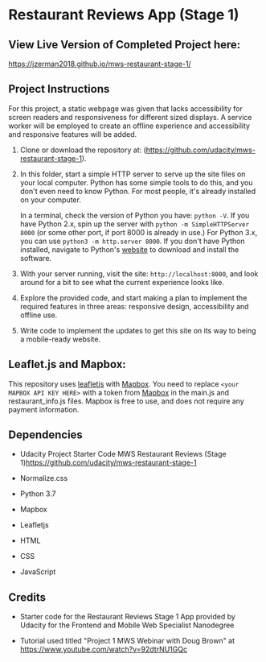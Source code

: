 # Restaurant Reviews App (Stage 1)

## View Live Version of Completed Project here: 
https://jzerman2018.github.io/mws-restaurant-stage-1/

## Project Instructions

For this project, a static webpage was given that lacks accessibility for screen readers and responsiveness for different sized displays. A service worker will be employed to create an offline experience and accessibility and responsive features will be added. 

1. Clone or download the repository at: (https://github.com/udacity/mws-restaurant-stage-1).

2. In this folder, start a simple HTTP server to serve up the site files on your local computer. Python has some simple tools to do this, and you don't even need to know Python. For most people, it's already installed on your computer. 

    In a terminal, check the version of Python you have: `python -V`. If you have Python 2.x, spin up the server with `python -m SimpleHTTPServer 8000` (or some other port, if port 8000 is already in use.) For Python 3.x, you can use `python3 -m http.server 8000`. If you don't have Python installed, navigate to Python's [website](https://www.python.org/) to download and install the software.

3. With your server running, visit the site: `http://localhost:8000`, and look around for a bit to see what the current experience looks like.

4. Explore the provided code, and start making a plan to implement the required features in three areas: responsive design, accessibility and offline use.

5. Write code to implement the updates to get this site on its way to being a mobile-ready website.

## Leaflet.js and Mapbox:

This repository uses [leafletjs](https://leafletjs.com/) with [Mapbox](https://www.mapbox.com/). You need to replace `<your MAPBOX API KEY HERE>` with a token from [Mapbox](https://www.mapbox.com/) in the main.js and restaurant_info.js files. Mapbox is free to use, and does not require any payment information. 

## Dependencies

* Udacity Project Starter Code MWS Restaurant Reviews (Stage 1)https://github.com/udacity/mws-restaurant-stage-1

* Normalize.css

* Python 3.7

* Mapbox

* Leafletjs

* HTML

* CSS

* JavaScript

## Credits

* Starter code for the Restaurant Reviews Stage 1 App provided by Udacity for the Frontend and Mobile Web Specialist Nanodegree

* Tutorial used titled "Project 1 MWS Webinar with Doug Brown" at https://www.youtube.com/watch?v=92dtrNU1GQc 

